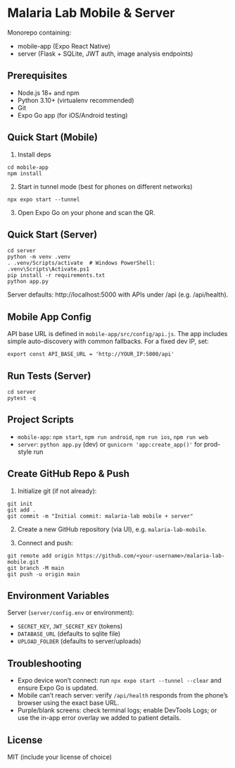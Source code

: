 Malaria Lab Mobile & Server
===========================

Monorepo containing:
- mobile-app (Expo React Native)
- server (Flask + SQLite, JWT auth, image analysis endpoints)

Prerequisites
-------------
- Node.js 18+ and npm
- Python 3.10+ (virtualenv recommended)
- Git
- Expo Go app (for iOS/Android testing)

Quick Start (Mobile)
--------------------
1) Install deps
```
cd mobile-app
npm install
```
2) Start in tunnel mode (best for phones on different networks)
```
npx expo start --tunnel
```
3) Open Expo Go on your phone and scan the QR.

Quick Start (Server)
-------------------
```
cd server
python -m venv .venv
. .venv/Scripts/activate  # Windows PowerShell: .venv\Scripts\Activate.ps1
pip install -r requirements.txt
python app.py
```
Server defaults: http://localhost:5000 with APIs under /api (e.g. /api/health).

Mobile App Config
-----------------
API base URL is defined in `mobile-app/src/config/api.js`.
The app includes simple auto-discovery with common fallbacks. For a fixed dev IP, set:
```
export const API_BASE_URL = 'http://YOUR_IP:5000/api'
```

Run Tests (Server)
------------------
```
cd server
pytest -q
```

Project Scripts
---------------
- `mobile-app`: `npm start`, `npm run android`, `npm run ios`, `npm run web`
- `server`: `python app.py` (dev) or `gunicorn 'app:create_app()'` for prod-style run

Create GitHub Repo & Push
-------------------------
1) Initialize git (if not already):
```
git init
git add .
git commit -m "Initial commit: malaria-lab mobile + server"
```
2) Create a new GitHub repository (via UI), e.g. `malaria-lab-mobile`.

3) Connect and push:
```
git remote add origin https://github.com/<your-username>/malaria-lab-mobile.git
git branch -M main
git push -u origin main
```

Environment Variables
---------------------
Server (`server/config.env` or environment):
- `SECRET_KEY`, `JWT_SECRET_KEY` (tokens)
- `DATABASE_URL` (defaults to sqlite file)
- `UPLOAD_FOLDER` (defaults to server/uploads)

Troubleshooting
---------------
- Expo device won’t connect: run `npx expo start --tunnel --clear` and ensure Expo Go is updated.
- Mobile can’t reach server: verify `/api/health` responds from the phone’s browser using the exact base URL.
- Purple/blank screens: check terminal logs; enable DevTools Logs; or use the in-app error overlay we added to patient details.

License
-------
MIT (include your license of choice)


